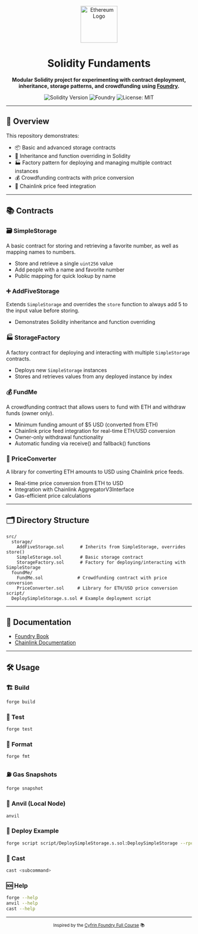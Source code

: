 <!-- Banner / Logo -->
<p align="center">
  <img src="https://cdn.simpleicons.org/ethereum" alt="Ethereum Logo" width="100"/>
</p>

<h1 align="center">Solidity Fundaments</h1>

<p align="center">
  <b>Modular Solidity project for experimenting with contract deployment, inheritance, storage patterns, and crowdfunding using <a href="https://getfoundry.sh/">Foundry</a>.</b>
</p>

<p align="center">
  <img src="https://img.shields.io/badge/Solidity-0.8.30-blue.svg?logo=solidity" alt="Solidity Version"/>
  <img src="https://img.shields.io/badge/Foundry-%F0%9F%94%A5%20Forge-green?logo=data:image/svg+xml;base64,PHN2ZyBmaWxsPSIjMDAwMDAwIiBoZWlnaHQ9IjE2IiB2aWV3Qm94PSIwIDAgMTYgMTYiIHdpZHRoPSIxNiIgeG1sbnM9Imh0dHA6Ly93d3cudzMub3JnLzIwMDAvc3ZnIj48cGF0aCBkPSJNOCwwQzMuNTgyLDAuMDAwMDEyIDAsMy41ODIgMCw4QzAsMTIuNDE4IDMuNTgyLDE2IDgsMTZDMTIuNDE4LDE2IDE2LDEyLjQxOCAxNiw4QzE2LDMuNTgyIDEyLjQxOCwwIDgsMFogTTgsMUMxMS4zMDgsMSAxNSwxLjY5MiAxNSw4QzE1LDE0LjMwOCAxMS4zMDgsMTUgOCwxNUM0LjY5MiwxNSA0LDE0LjMwOCA0LDhDNCwxLjY5MiAxIDgsMVoiLz48L3N2Zz4=" alt="Foundry"/>
  <img src="https://img.shields.io/badge/license-MIT-green.svg" alt="License: MIT"/>
</p>

---

## 🚀 Overview

This repository demonstrates:
- 📦 Basic and advanced storage contracts
- 🧬 Inheritance and function overriding in Solidity
- 🏭 Factory pattern for deploying and managing multiple contract instances
- 💰 Crowdfunding contracts with price conversion
- 🔗 Chainlink price feed integration

---

## 📚 Contracts

### 🗃️ SimpleStorage
A basic contract for storing and retrieving a favorite number, as well as mapping names to numbers.
- Store and retrieve a single `uint256` value
- Add people with a name and favorite number
- Public mapping for quick lookup by name

### ➕ AddFiveStorage
Extends `SimpleStorage` and overrides the `store` function to always add 5 to the input value before storing.
- Demonstrates Solidity inheritance and function overriding

### 🏭 StorageFactory
A factory contract for deploying and interacting with multiple `SimpleStorage` contracts.
- Deploys new `SimpleStorage` instances
- Stores and retrieves values from any deployed instance by index

### 💰 FundMe
A crowdfunding contract that allows users to fund with ETH and withdraw funds (owner only).
- Minimum funding amount of $5 USD (converted from ETH)
- Chainlink price feed integration for real-time ETH/USD conversion
- Owner-only withdrawal functionality
- Automatic funding via receive() and fallback() functions

### 🔗 PriceConverter
A library for converting ETH amounts to USD using Chainlink price feeds.
- Real-time price conversion from ETH to USD
- Integration with Chainlink AggregatorV3Interface
- Gas-efficient price calculations

---

## 🗂️ Directory Structure

```
src/
  storage/
    AddFiveStorage.sol      # Inherits from SimpleStorage, overrides store()
    SimpleStorage.sol       # Basic storage contract
    StorageFactory.sol      # Factory for deploying/interacting with SimpleStorage
  foundMe/
    FundMe.sol             # Crowdfunding contract with price conversion
    PriceConverter.sol     # Library for ETH/USD price conversion
script/
  DeploySimpleStorage.s.sol # Example deployment script
```

---

## 📖 Documentation

- [Foundry Book](https://book.getfoundry.sh/)
- [Chainlink Documentation](https://docs.chain.link/)

---

## 🛠️ Usage

### 🏗️ Build

```sh
forge build
```

### 🧪 Test

```sh
forge test
```

### 🎨 Format

```sh
forge fmt
```

### ⛽ Gas Snapshots

```sh
forge snapshot
```

### 🦄 Anvil (Local Node)

```sh
anvil
```

### 🚀 Deploy Example

```sh
forge script script/DeploySimpleStorage.s.sol:DeploySimpleStorage --rpc-url <your_rpc_url> --private-key <your_private_key>
```

### 🧰 Cast

```sh
cast <subcommand>
```


### 🆘 Help

```sh
forge --help
anvil --help
cast --help
```

---

<p align="center">
  <sub>Inspired by the <a href="https://github.com/Cyfrin/foundry-full-course-cu">Cyfrin Foundry Full Course</a> 📚</sub>
</p>
